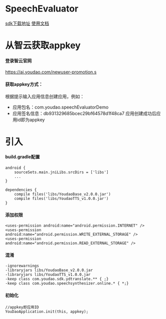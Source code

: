 # SpeechEvaluator
[sdk下载地址](https://ai.youdao.com/download.s)
[使用文档](https://ai.youdao.com/DOCSIRMA/html/%E8%AF%AD%E9%9F%B3%E5%90%88%E6%88%90TTS/Android_SDK%E6%96%87%E6%A1%A3/%E8%AF%AD%E9%9F%B3%E5%90%88%E6%88%90%E6%9C%8D%E5%8A%A1/%E8%AF%AD%E9%9F%B3%E5%90%88%E6%88%90%E6%9C%8D%E5%8A%A1-Android_SDK%E6%96%87%E6%A1%A3.html)
# 从智云获取appkey
#### 登录智云官网
https://ai.youdao.com/newuser-promotion.s
#### 获取appkey方式：

根据提示输入应用信息创建应用，例如：
* 应用包名：com.youdao.speechEvaluatorDemo
* 应用签名信息：db931329685bcec29bf64578d1f48ca7
应用创建成功后应用id即为appkey

# 引入
#### build.gradle配置
```
android {
    sourceSets.main.jniLibs.srcDirs = ['libs']
    ...
}

dependencies {
    compile files('libs/YoudaoBase_v2.0.0.jar')
    compile files('libs/YoudaoTTS_v1.0.0.jar')
}
```
#### 添加权限
```
<uses-permission android:name="android.permission.INTERNET" />
<uses-permission android:name="android.permission.WRITE_EXTERNAL_STORAGE" />
<uses-permission android:name="android.permission.READ_EXTERNAL_STORAGE" />
```
#### 混淆
```
-ignorewarnings
-libraryjars libs/YoudaoBase_v2.0.0.jar
-libraryjars libs/YoudaoTTS_v1.0.0.jar
-keep class com.youdao.sdk.ydtranslate.** { ;}
-keep class com.youdao.speechsynthesizer.online.* { *;}
```
#### 初始化
```
//appkey即应用ID
YouDaoApplication.init(this, appkey);
```


